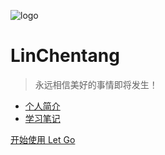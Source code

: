 <!-- _coverpage.md -->
![logo](/images/book.png)

# LinChentang

> 永远相信美好的事情即将发生！

- [个人简介](/docs/个人简介/)
- [学习笔记](/docs/学习笔记/)

[开始使用 Let Go](/README.md)

<!-- 背景图片 -->

<!-- ![](_media/bg.png) -->

<!-- 背景色 -->

<!-- ![color](#f0f0f0) -->